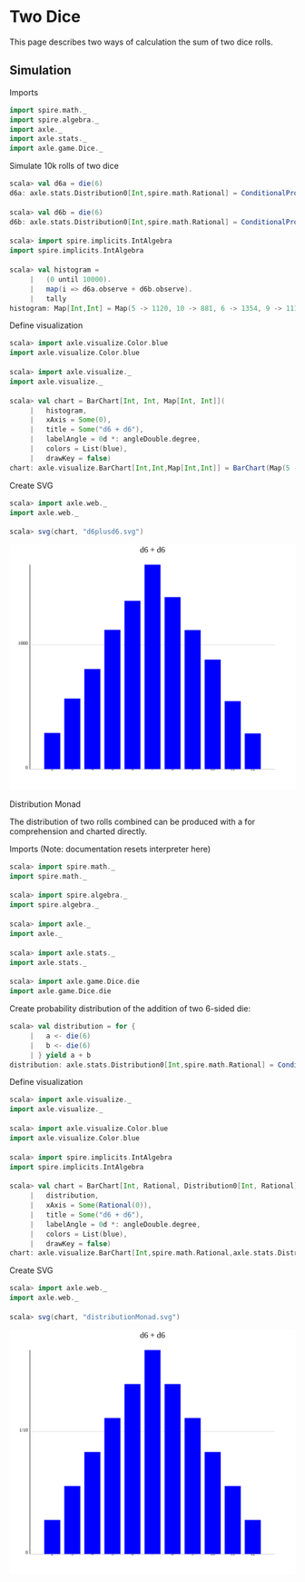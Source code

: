 
Two Dice
========

This page describes two ways of calculation the sum of two dice rolls.

Simulation
----------

Imports

```scala
import spire.math._
import spire.algebra._
import axle._
import axle.stats._
import axle.game.Dice._
```

Simulate 10k rolls of two dice

```scala
scala> val d6a = die(6)
d6a: axle.stats.Distribution0[Int,spire.math.Rational] = ConditionalProbabilityTable0(Map(5 -> 1/6, 1 -> 1/6, 6 -> 1/6, 2 -> 1/6, 3 -> 1/6, 4 -> 1/6),d6)

scala> val d6b = die(6)
d6b: axle.stats.Distribution0[Int,spire.math.Rational] = ConditionalProbabilityTable0(Map(5 -> 1/6, 1 -> 1/6, 6 -> 1/6, 2 -> 1/6, 3 -> 1/6, 4 -> 1/6),d6)

scala> import spire.implicits.IntAlgebra
import spire.implicits.IntAlgebra

scala> val histogram =
     |   (0 until 10000).
     |   map(i => d6a.observe + d6b.observe).
     |   tally
histogram: Map[Int,Int] = Map(5 -> 1120, 10 -> 881, 6 -> 1354, 9 -> 1119, 2 -> 291, 12 -> 287, 7 -> 1645, 3 -> 567, 11 -> 547, 8 -> 1384, 4 -> 805)
```

Define visualization

```scala
scala> import axle.visualize.Color.blue
import axle.visualize.Color.blue

scala> import axle.visualize._
import axle.visualize._

scala> val chart = BarChart[Int, Int, Map[Int, Int]](
     |   histogram,
     |   xAxis = Some(0),
     |   title = Some("d6 + d6"),
     |   labelAngle = 0d *: angleDouble.degree,
     |   colors = List(blue),
     |   drawKey = false)
chart: axle.visualize.BarChart[Int,Int,Map[Int,Int]] = BarChart(Map(5 -> 1120, 10 -> 881, 6 -> 1354, 9 -> 1119, 2 -> 291, 12 -> 287, 7 -> 1645, 3 -> 567, 11 -> 547, 8 -> 1384, 4 -> 805),false,700,600,50,0.8,20,50,80,Some(d6 + d6),None,Courier New,12,Palatino,20,Some(0),None,None,UnittedQuantity(0.0,UnitOfMeasurement(degree,°,Some(http://en.wikipedia.org/wiki/Degree_(angle)))),List(Color(0,0,255)))
```

Create SVG

```scala
scala> import axle.web._
import axle.web._

scala> svg(chart, "d6plusd6.svg")
```

![Observed d6 + d6](../images/d6plusd6.svg)

Distribution Monad

The distribution of two rolls combined can be produced with a for comprehension
and charted directly.

Imports (Note: documentation resets interpreter here)

```scala
scala> import spire.math._
import spire.math._

scala> import spire.algebra._
import spire.algebra._

scala> import axle._
import axle._

scala> import axle.stats._
import axle.stats._

scala> import axle.game.Dice.die
import axle.game.Dice.die
```

Create probability distribution of the addition of two 6-sided die:

```scala
scala> val distribution = for {
     |   a <- die(6)
     |   b <- die(6)
     | } yield a + b
distribution: axle.stats.Distribution0[Int,spire.math.Rational] = ConditionalProbabilityTable0(Map(5 -> 1/9, 10 -> 1/12, 6 -> 5/36, 9 -> 1/9, 2 -> 1/36, 12 -> 1/36, 7 -> 1/6, 3 -> 1/18, 11 -> 1/18, 8 -> 5/36, 4 -> 1/12),unnamed)
```

Define visualization

```scala
scala> import axle.visualize._
import axle.visualize._

scala> import axle.visualize.Color.blue
import axle.visualize.Color.blue

scala> import spire.implicits.IntAlgebra
import spire.implicits.IntAlgebra

scala> val chart = BarChart[Int, Rational, Distribution0[Int, Rational]](
     |   distribution,
     |   xAxis = Some(Rational(0)),
     |   title = Some("d6 + d6"),
     |   labelAngle = 0d *: angleDouble.degree,
     |   colors = List(blue),
     |   drawKey = false)
chart: axle.visualize.BarChart[Int,spire.math.Rational,axle.stats.Distribution0[Int,spire.math.Rational]] = BarChart(ConditionalProbabilityTable0(Map(5 -> 1/9, 10 -> 1/12, 6 -> 5/36, 9 -> 1/9, 2 -> 1/36, 12 -> 1/36, 7 -> 1/6, 3 -> 1/18, 11 -> 1/18, 8 -> 5/36, 4 -> 1/12),unnamed),false,700,600,50,0.8,20,50,80,Some(d6 + d6),None,Courier New,12,Palatino,20,Some(0),None,None,UnittedQuantity(0.0,UnitOfMeasurement(degree,°,Some(http://en.wikipedia.org/wiki/Degree_(angle)))),List(Color(0,0,255)))
```

Create SVG

```scala
scala> import axle.web._
import axle.web._

scala> svg(chart, "distributionMonad.svg")
```

![Monadic d6 + d6](../images/distributionMonad.svg)
